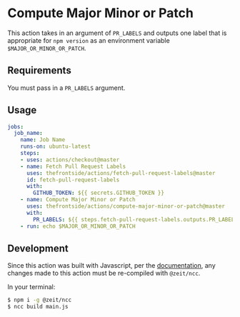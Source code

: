 # Compute Major Minor or Patch
This action takes in an argument of `PR_LABELS` and outputs one label that is appropriate for `npm version` as an environment variable `$MAJOR_OR_MINOR_OR_PATCH`.

## Requirements
You must pass in a `PR_LABELS` argument.

## Usage
```yaml
jobs:
  job_name:
    name: Job Name
    runs-on: ubuntu-latest
    steps:
    - uses: actions/checkout@master
    - name: Fetch Pull Request Labels
      uses: thefrontside/actions/fetch-pull-request-labels@master
      id: fetch-pull-request-labels
      with:
        GITHUB_TOKEN: ${{ secrets.GITHUB_TOKEN }}
    - name: Compute Major Minor or Patch
      uses: thefrontside/actions/compute-major-minor-or-patch@master
      with:
        PR_LABELS: ${{ steps.fetch-pull-request-labels.outputs.PR_LABELS }}
    - run: echo $MAJOR_OR_MINOR_OR_PATCH
```

## Development
Since this action was built with Javascript, per the [documentation](https://help.github.com/en/articles/creating-a-javascript-action#commit-and-push-your-action-to-github), any changes made to this action must be re-compiled with `@zeit/ncc`.

In your terminal:
```bash
$ npm i -g @zeit/ncc
$ ncc build main.js
```